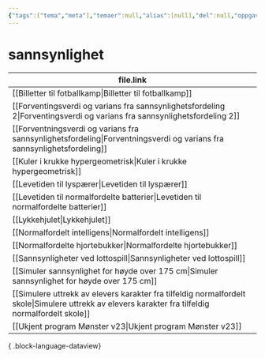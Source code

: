 ```yaml
---
{"tags":["tema","meta"],"temaer":null,"alias":[null],"del":null,"oppgave":null,"fag":null,"eksamen":null,"dg-publish":true,"title":"sannsynlighet","date":"2023-06-01","modified":"2023-06-01","permalink":"/temaer/sannsynlighet/","dgPassFrontmatter":true}
---
```



# sannsynlighet
| file.link                                                                                                                                             |
| ----------------------------------------------------------------------------------------------------------------------------------------------------- |
| [[Billetter til fotballkamp\|Billetter til fotballkamp]]                                                                                           |
| [[Forventingsverdi og varians fra sannsynlighetsfordeling 2\|Forventingsverdi og varians fra sannsynlighetsfordeling 2]]                           |
| [[Forventningsverdi og varians fra sannsynlighetsfordeling\|Forventningsverdi og varians fra sannsynlighetsfordeling]]                             |
| [[Kuler i krukke hypergeometrisk\|Kuler i krukke hypergeometrisk]]                                                                                 |
| [[Levetiden til lyspærer\|Levetiden til lyspærer]]                                                                                                 |
| [[Levetiden til normalfordelte batterier\|Levetiden til normalfordelte batterier]]                                                                 |
| [[Lykkehjulet\|Lykkehjulet]]                                                                                                                       |
| [[Normalfordelt intelligens\|Normalfordelt intelligens]]                                                                                           |
| [[Normalfordelte hjortebukker\|Normalfordelte hjortebukker]]                                                                                       |
| [[Sannsynligheter ved lottospill\|Sannsynligheter ved lottospill]]                                                                                 |
| [[Simuler sannsynlighet for høyde over 175 cm\|Simuler sannsynlighet for høyde over 175 cm]]                                                       |
| [[Simulere uttrekk av elevers karakter fra tilfeldig normalfordelt skole\|Simulere uttrekk av elevers karakter fra tilfeldig normalfordelt skole]] |
| [[Ukjent program Mønster v23\|Ukjent program Mønster v23]]                                                                                         |

{ .block-language-dataview}

